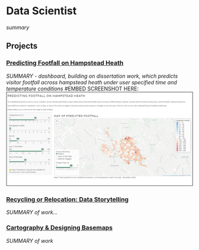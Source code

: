 # Data Scientist
*summary*

## Projects
### [Predicting Footfall on Hampstead Heath](https://github.com/katehodges1/Predicting-Hampstead-Heath-Footfall)
*SUMMARY - dashboard, building on dissertation work, which predicts visitor footfall across hampstead heath under user specified time and temperature conditions*
#EMBED SCREENSHOT HERE:![Screenshot](assets/img/dashboard-screenshot.png)

### [Recycling or Relocation: Data Storytelling](https://github.com/katehodges1/Recycling-or-Relocation)
*SUMMARY of work...*

### [Cartography & Designing Basemaps](https://github.com/katehodges1/Cartography)
*SUMMARY of work*
